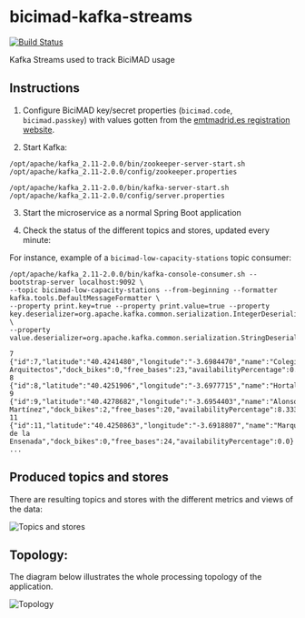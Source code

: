 # bicimad-kafka-streams

[![Build Status](https://semaphoreci.com/api/v1/codependent/bicimad-kafka-streams/branches/master/badge.svg)](https://semaphoreci.com/codependent/bicimad-kafka-streams)

Kafka Streams used to track BiciMAD usage

## Instructions

1. Configure BiciMAD key/secret properties (`bicimad.code`, `bicimad.passkey`) with values gotten
from the [emtmadrid.es registration website](https://opendata.emtmadrid.es/Formulario.aspx). 

2. Start Kafka:

```
/opt/apache/kafka_2.11-2.0.0/bin/zookeeper-server-start.sh /opt/apache/kafka_2.11-2.0.0/config/zookeeper.properties
```
```
/opt/apache/kafka_2.11-2.0.0/bin/kafka-server-start.sh /opt/apache/kafka_2.11-2.0.0/config/server.properties 
```

3. Start the microservice as a normal Spring Boot application

4. Check the status of the different topics and stores, updated every minute:

For instance, example of a `bicimad-low-capacity-stations` topic consumer:

```
/opt/apache/kafka_2.11-2.0.0/bin/kafka-console-consumer.sh --bootstrap-server localhost:9092 \
--topic bicimad-low-capacity-stations --from-beginning --formatter kafka.tools.DefaultMessageFormatter \
--property print.key=true --property print.value=true --property key.deserializer=org.apache.kafka.common.serialization.IntegerDeserializer \
--property value.deserializer=org.apache.kafka.common.serialization.StringDeserializer
```
```
7	{"id":7,"latitude":"40.4241480","longitude":"-3.6984470","name":"Colegio Arquitectos","dock_bikes":0,"free_bases":23,"availabilityPercentage":0.0}
8	{"id":8,"latitude":"40.4251906","longitude":"-3.6977715","name":"Hortaleza","dock_bikes":1,"free_bases":18,"availabilityPercentage":4.761904761904762}
9	{"id":9,"latitude":"40.4278682","longitude":"-3.6954403","name":"Alonso Martínez","dock_bikes":2,"free_bases":20,"availabilityPercentage":8.333333333333334}
11	{"id":11,"latitude":"40.4250863","longitude":"-3.6918807","name":"Marqués de la Ensenada","dock_bikes":0,"free_bases":24,"availabilityPercentage":0.0}
...
```


## Produced topics and stores

There are resulting topics and stores with the different metrics and views of the data:

![Topics and stores](https://raw.githubusercontent.com/codependent/bicimad-kafka-streams/master/ksapp.png)

## Topology:

The diagram below illustrates the whole processing topology of the application.

![Topology](https://raw.githubusercontent.com/codependent/bicimad-kafka-streams/master/topology.png)
